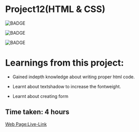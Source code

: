 # Project12(HTML & CSS)

![BADGE](https://img.shields.io/badge/iNeuron-LCO-orange)

![BADGE](https://img.shields.io/badge/-WEB%20DEVELOPMENT-GREEN)

![BADGE](https://img.shields.io/badge/-SHRAVYA%20SARUGU-FF69B4)

# Learnings from this project:

- Gained indepth knowledge about writing proper html code.

- Learnt about textshadow to increase the fontweight.

- Learnt about creating form 

## Time taken: 4 hours

[Web Page:Live-Link](https://project12-htmlcss.netlify.app/)